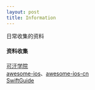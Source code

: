 ```yaml
---
layout: post
title: Information
---
```


日常收集的资料

<!--more-->

#### 资料收集
[可汗学院](https://zh-hans.khanacademy.org/)      
[awesome-ios](https://github.com/vsouza/awesome-ios)、[awesome-ios-cn](https://github.com/jobbole/awesome-ios-cn)        
[SwiftGuide](https://github.com/ipader/SwiftGuide)   
